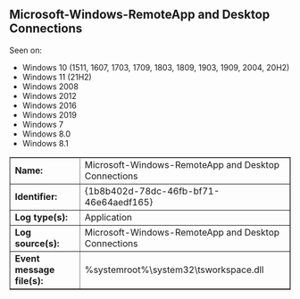 ## Microsoft-Windows-RemoteApp and Desktop Connections

Seen on:
* Windows 10 (1511, 1607, 1703, 1709, 1803, 1809, 1903, 1909, 2004, 20H2)
* Windows 11 (21H2)
* Windows 2008
* Windows 2012
* Windows 2016
* Windows 2019
* Windows 7
* Windows 8.0
* Windows 8.1

<table border="1" class="docutils">
  <tbody>
    <tr>
      <td><b>Name:</b></td>
      <td>Microsoft-Windows-RemoteApp and Desktop Connections</td>
    </tr>
    <tr>
      <td><b>Identifier:</b></td>
      <td>{1b8b402d-78dc-46fb-bf71-46e64aedf165}</td>
    </tr>
    <tr>
      <td><b>Log type(s):</b></td>
      <td>Application</td>
    </tr>
    <tr>
      <td><b>Log source(s):</b></td>
      <td>Microsoft-Windows-RemoteApp and Desktop Connections</td>
    </tr>
    <tr>
      <td><b>Event message file(s):</b></td>
      <td>%systemroot%\system32\tsworkspace.dll</td>
    </tr>
  </tbody>
</table>

&nbsp;


